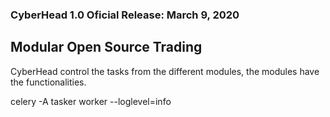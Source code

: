 ### CyberHead 1.0 Oficial Release: March 9, 2020
## Modular Open Source Trading
CyberHead control the tasks from the different modules, the modules have the functionalities.


celery -A tasker worker --loglevel=info
